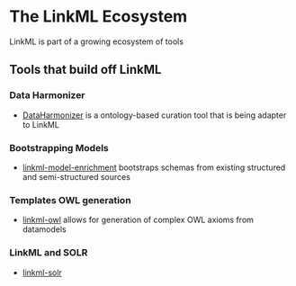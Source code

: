 # The LinkML Ecosystem

LinkML is part of a growing ecosystem of tools

## Tools that build off LinkML

### Data Harmonizer

 - [DataHarmonizer](https://github.com/Public-Health-Bioinformatics/DataHarmonizer) is a ontology-based curation tool that is being adapter to LinkML

### Bootstrapping Models

 - [linkml-model-enrichment](https://github.com/linkml/linkml-model-enrichment) bootstraps schemas from existing structured and semi-structured sources

### Templates OWL generation

 - [linkml-owl](https://github.com/linkml/linkml-owl) allows for generation of complex OWL axioms from datamodels

### LinkML and SOLR

 - [linkml-solr](https://github.com/linkml/linkml-solr)

